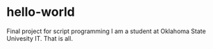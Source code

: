 # hello-world
Final project for script programming
I am a student at Oklahoma State Univesity IT.  That is all.
